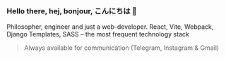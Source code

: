 ### Hello there, hej, bonjour, こんにちは 👋

Philosopher, engineer and just a web-developer. React, Vite, Webpack,  Django Templates, SASS – the most frequent technology stack

> Always available for communication (Telegram, Instagram & Gmail)
